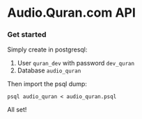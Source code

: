 # Audio.Quran.com API

### Get started

Simply create in postgresql:
1. User `quran_dev` with password `dev_quran`
2. Database `audio_quran`

Then import the psql dump:

`psql audio_quran < audio_quran.psql`


All set!
